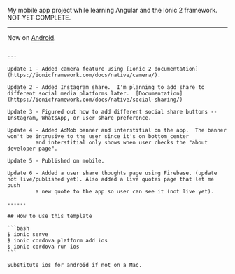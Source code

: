My mobile app project while learning Angular and the Ionic 2 framework.  ~~NOT YET COMPLETE.~~ <br /> 

---

Now on [Android](https://play.google.com/store/apps/details?id=com.nerdetitan.motivateme).
  ~~~Coming soon for iOS AppStore.~~~ And [App Store](https://itunes.apple.com/us/app/motivate-you/id1249320215?ls=1&mt=8)

---

Update 1 - Added camera feature using [Ionic 2 documentation](https://ionicframework.com/docs/native/camera/).

Update 2 - Added Instagram share.  I'm planning to add share to different social media platforms later.  [Documentation](https://ionicframework.com/docs/native/social-sharing/)

Update 3 - Figured out how to add different social share buttons -- Instagram, WhatsApp, or user share preference.

Update 4 - Added AdMob banner and interstitial on the app.  The banner won't be intrusive to the user since it's on bottom center
           and interstitial only shows when user checks the "about developer page".

Update 5 - Published on mobile. 

Update 6 - Added a user share thoughts page using Firebase. (update not live/published yet). Also added a live quotes page that let me push
           a new quote to the app so user can see it (not live yet).  

------

## How to use this template

```bash
$ ionic serve 
$ ionic cordova platform add ios
$ ionic cordova run ios
```

Substitute ios for android if not on a Mac.

